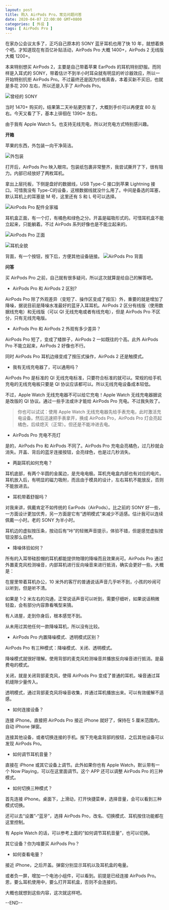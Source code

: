 ```yaml
---
layout: post
title: 购入 AirPods Pro，常见问题问答
date: 2020-04-07 22:00:00 GMT+0800
categories: [ 外设 ]
tags: [ AirPods Pro ]
---
```


在家办公会议太多了，正巧自己原本的 SONY 蓝牙耳机也用了快 10 年，就想着换个吧。才知道现在有百亿补贴活动，AirPods Pro 大概 1400+，AirPods 2 无线版大概 1200+。

<!-- more -->

本来特别想买 AirPods 2，主要是自己带着苹果 EarPods 的耳机特别舒服。而同样是入耳式的 SONY，带着估计不到半小时耳朵就有明显的听诊器效应，所以一开始特别抗拒 AirPods Pro。不过最终还是因为价格真香，本着买新不买旧，也就是多花
200 左右，所以还是入手了 AirPods Pro。

![曾经的 SONY](https://cdn1.yukapril.com/2020-04-07-airpods-pro-1.jpg)

当时 1470+ 购买的，结果第二天补贴更厉害了，大概到手价可以再便宜 80 左右。今天又看了下，基本上徘徊在 1390+ 左右。

由于我有 Apple Watch 5。也支持无线充电，所以对充电方式特别感兴趣。

**开箱**

苹果的东西，外包装一向干净简洁。

![外包装](https://cdn1.yukapril.com/2020-04-07-airpods-pro-2.jpg)

打开后，AirPods Pro 映入眼帘。包装纸包裹非常整齐，我尝试撕开了下，很有阻力。内部已经放好了两枚耳机。

拿出上层托板，下侧是盘好的数据线，USB Type-C 接口到苹果 Lightning 接口。可惜我没有 Type-C的设备，这根数据线就没什么用了。中间是备选的耳塞，默认耳机上的耳塞是 M 号，这里还有 S 和 L 号可以选择。

![AirPods Pro 配件全家福](https://cdn1.yukapril.com/2020-04-07-airpods-pro-3.jpg)

耳机盒正面，有一个灯，有橘色和绿色之分。开盖是磁吸形式的。可惜耳机盒不能立起来，只能躺着。不过 AirPods 系列好像也是不能立起来的。

![AirPods Pro 正面](https://cdn1.yukapril.com/2020-04-07-airpods-pro-4.jpg)

![耳机全貌](https://cdn1.yukapril.com/2020-04-07-airpods-pro-5.jpg)

背面，有一个按钮，按下后，方便其他设备链接。
![AirPods Pro 背面](https://cdn1.yukapril.com/2020-04-07-airpods-pro-6.jpg)

**问答**

买 AirPods Pro 之前，自己就有很多疑问，所以这次就算是给自己的解答吧。

* AirPods Pro 和 AirPods 2 区别?

AirPods Pro 除了外观差异（变短了、操作区变成了按压）外，重要的就是增加了降噪，据说目前是降噪水准最好的蓝牙入耳耳机。AirPods 2 区分有线版（使用数据线充电）和无线版（可以 QI 无线充电或者有线充电），但是 AirPods Pro 不区分，只有无线充电版。

* AirPods Pro 和 AirPods 2 外观有多少差异？

AirPods Pro 短了，变成了矮胖子，AirPods 2 一如既往的个高。此外 AirPods Pro 不能立起来，AirPods 2 好像也不行。

同时 AirPods Pro 耳机边缘变成了按压式操作，AirPods 2 还是触摸式。

* 我有无线充电器了，可以通用吗？

AirPods Pro 是标准的 QI 无线充电标准，只要符合标准的就可以。常规的给手机充电的无线充电板只要是 QI 协议应该都可以。所以无线充电设备成本较低。

不过，Apple Watch 无线充电器不可以给它充电！Apple Watch 无线充电器据说是改版的 QI 协议。通过一些手法或许才能给 AirPods Pro 充电。不过我失败了。

> 你也可以试试：使用 Apple Watch 无线充电器先给手表充电，此时激活充电设备。然后迅速把手表拿开，换成 AirPods Pro，AirPods Pro 灯会亮起橘色，后续熄灭（正常）。但还是不能冲进去电。

* AirPods Pro 充电不亮灯

是的，AirPods Pro 和 AirPods 不同了。AirPods Pro 充电会亮橘色，过几秒就会消失。开盖、背后的蓝牙连接按钮，会亮绿色，也是过几秒消失。

* 两副耳机如何充电？

耳机底部，有两个半圆的金属边，是充电电极。耳机充电盒内部也有对应的电片。耳机放入后，有明显的磁力吸附，而且由于模具的设计，左右耳机不能放反，否则不能放进去。

* 耳机带着舒服吗？

对我来讲，佩戴肯定不如传统的 EarPods（AirPods）。比之前的 SONY 好一些，一方面设计更加优秀，另一方面是它有“透明模式”来减少不适感。估计我可以连续佩戴一小时。老的 SONY 为半小时。

耳机边的虚拟按压条，按动后有“咔”的轻微声音提示，体验不错，但是感觉虚拟按钮没那么自然。

* 降噪体验如何？

所有的入耳带硅胶帽的耳机都能提供物理的降噪而且效果尚可。AirPods Pro 通过外置麦克风检测噪音，内部耳机进行反向噪音来进行抵消，确实会更好一些。大概是：

在屋里带着耳机办公，10 米外的客厅的普通说话声音几乎听不到，小孩的吵闹可以听到，但是听不清。

如果是 1-2 米左右的沟通，正常说话声音可以听到，需要仔细听，如果说话稍微轻盈，会有部分内容靠看嘴型来猜。

有人进屋，走到你身后，根本感觉不到。

从未用过其他任何一款降噪耳机，所以没有比较。

* AirPods Pro 内置降噪模式、透明模式区别？

AirPods Pro 有三种模式：降噪模式、关闭、透明模式。

降噪模式就很好理解。使用背部的麦克风检测噪音并播放反向噪音进行抵消。是最费电的模式。

关闭，就是关闭背部麦克风，使得 AirPods Pro 变成了普通的耳机，噪音通过耳机缝隙少量传入。

透明模式，通过背部麦克风将噪音收集，并通过耳机播放出来。可以有效缓解不适感。

* 如何连接设备？

连接 iPhone。直接把 AirPods Pro 接近 iPhone 就好了，保持在 5 厘米范围内，自动 iPhone 弹窗。

连接其他设备，或者切换连接的手机。按下充电盒背部的按钮，之后其他设备可以发现 AirPods Pro。

* 如何调节耳机音量？

直接在 iPhone 或其它设备上调节。此外如果你也有 Apple Watch，默认带有一个 Now Playing，可以在这里面调节。这个 APP 还可以调整 AirPods Pro 的三种模式。

* 如何切换三种模式？

首先连接 iPhone。桌面下，上滑动，打开快捷菜单，选择音量，会可以看到三种模式切换。

还可以去“设置”-“蓝牙”，选择 AirPods Pro，改名、切换模式、耳机按住功能都在这里控制。

有 Apple Watch 的话，可以参考上面的“如何调节耳机音量”，也可以切换。

其它设备？你为啥要买 AirPods Pro？

* 如何查看电量？

接近 iPhone，之后开盖。弹窗分别显示耳机以及耳机盒的电量。

或者负一屏，增加一个电池小组件，可以看到。前提是已经连接 AirPods Pro。恩，要么耳机使用中，要么打开耳机盒，否则不会连接的。

大概也就想到这些内容，这次就这样吧。

--END--
